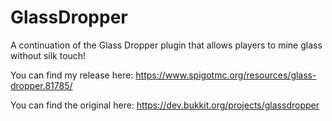 # GlassDropper
A continuation of the Glass Dropper plugin that allows players to mine glass without silk touch!

You can find my release here: https://www.spigotmc.org/resources/glass-dropper.81785/

You can find the original here: https://dev.bukkit.org/projects/glassdropper
